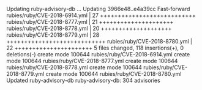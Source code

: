 Updating ruby-advisory-db ...
Updating 3966e48..e4a39cc
Fast-forward
 rubies/ruby/CVE-2018-6914.yml |   27 +++++++++++++++++++++++++++
 rubies/ruby/CVE-2018-8777.yml |   21 +++++++++++++++++++++
 rubies/ruby/CVE-2018-8778.yml |   20 ++++++++++++++++++++
 rubies/ruby/CVE-2018-8779.yml |   28 ++++++++++++++++++++++++++++
 rubies/ruby/CVE-2018-8780.yml |   22 ++++++++++++++++++++++
 5 files changed, 118 insertions(+), 0 deletions(-)
 create mode 100644 rubies/ruby/CVE-2018-6914.yml
 create mode 100644 rubies/ruby/CVE-2018-8777.yml
 create mode 100644 rubies/ruby/CVE-2018-8778.yml
 create mode 100644 rubies/ruby/CVE-2018-8779.yml
 create mode 100644 rubies/ruby/CVE-2018-8780.yml
Updated ruby-advisory-db
ruby-advisory-db: 304 advisories
